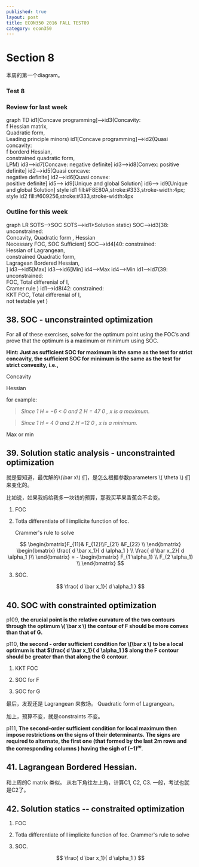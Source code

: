 ```yaml
---
published: true
layout: post
title: ECON350 2016 FALL TEST09
category: econ350
---
```

<!--
<script src="//cdn.rawgit.com/knsv/mermaid/master/dist/mermaid.min.js"></script>
<link rel="stylesheet" href="//cdn.rawgit.com/knsv/mermaid/master/dist/mermaid.css">
<script>mermaid.initialize({startOnLoad:true});</script>
-->

# Section 8

本周的第一个diagram。


### Test 8




### Review for last week


<div class="mermaid">
graph TD
    id1[Concave programming]-->id3(Concavity: <br>f  Hessian matrix,<br> Quadratic form, <br>Leading principle minors)
    id1[Concave programming]-->id2(Quasi concavity: <br>f borderd Hessian, <br>constrained quadratic form, <br>LPM)
    id3-->id7[Concave: negative definite]
    id3-->id8[Convex: positive definite]
    id2-->id5[Quasi concave: <br>negative definite]
    id2-->id6[Quasi convex: <br>positive definite]
    id5--> id9[Unique and global Solution]
    id6--> id9[Unique and global Solution]
    style id1 fill:#F8E80A,stroke:#333,stroke-width:4px;
    style id2 fill:#609256,stroke:#333,stroke-width:4px
 </div>



### Outline for this week


<div class="mermaid">
graph LR
     SOTS-->SOC
     SOTS-->id1>Solution static)
     SOC-->id3[38: unconstrained: <br> Concavity, Quadratic form , Hessian  <br> Necessary FOC, SOC Sufficient]
     SOC-->id4[40: constrained:<br> Hessian of Lagrangean, <br>constrained Quadratic form,<br> Lagragean Bordered Hessian, <br>    ]
     id3-->id5[Max]
     id3-->id6[Min]
     id4-->Max
     id4-->Min
     id1-->id7(39: unconstrained:<br> FOC, Total differenial of I,<br> Cramer rule  )
     id1-->id8(42: constrained: <br> KKT FOC, Total differenial of I,<br> not testable yet  )
 </div>

## 38. SOC - unconstrainted optimization

For all of these exercises, solve for the optimum point using the FOC’s and prove that the optimum is a maximum or
minimum using SOC.

**Hint: Just as sufficient SOC for maximum is the same as the test for strict concavity, the sufficient SOC for minimum is the same as the test for strict convexity, i.e.,**

Concavity 

Hessian

for example:

> _Since 1 H = −6 < 0 and 2 H = 47  0 , x is a maximum._

> _Since 1 H = 4  0 and 2 H =12  0 , x is a minimum._

Max or min

## 39. Solution static analysis - unconstrainted optimization

就是要知道，最优解的\\(\bar x\\) 们，是怎么根据参数parameters \\( \theta \\) 们来变化的。

比如说，如果我妈给我多一块钱的预算，那我买苹果香蕉会不会变。

 1. FOC

 2. Totla differentiate of I implicite function of foc.
 
 	 Crammer's rule to solve 


$$
\begin{bmatrix}F_{11}& F_{12}\\F_{21} &F_{22} \\ \end{bmatrix}   \begin{bmatrix} \frac{ d \bar x_1}{ d \alpha_1  } \\ \frac{ d \bar x_2}{ d \alpha_1  }\\ \end{bmatrix}   = - \begin{bmatrix} F_{1 \alpha_1} \\ F_{2 \alpha_1} \\ \end{bmatrix}
$$

 3. SOC.  

 $$
  \frac{ d \bar x_1}{ d \alpha_1  }
 $$

## 40. SOC with constrainted optimization

p109, **the crucial point is the relative curvature of the two contours through the optimum \\( \bar x \\) the contour of F should be more convex than that of G.**

p110, **the second - order sufficient condition for \\(\bar x \\) to be a local optimum is that $\frac{ d \bar x_1}{ d \alpha_1  }$ along the F contour should be greater than that along the G contour.**



  1. KKT FOC

  2. SOC for F

  3. SOC for G

  最后，发现还是 Lagrangean 来救场。 Quadratic form of Lagrangean。

  加上，预算不变，就是constraints 不变。

p111, **The second-order sufficient condition for local maximum then impose restrictions on the signs of their determinants. The signs are required to alternate, the first one (that formed by the last 2m rows and the corresponding columns ) having the sigh of $(-1)^m$**. 


## 41. Lagrangean Bordered Hessian.

和上周的C matrix 类似。 从右下角往左上角，计算C1, C2, C3. 
一般，考试也就是C2了。

## 42. Solution statics -- constraited optimization


 1. FOC

 2. Totla differentiate of I implicite function of foc.
	 Crammer's rule to solve 
 3. SOC.

 $$
  \frac{ d \bar x_1}{ d \alpha_1  }
 $$
